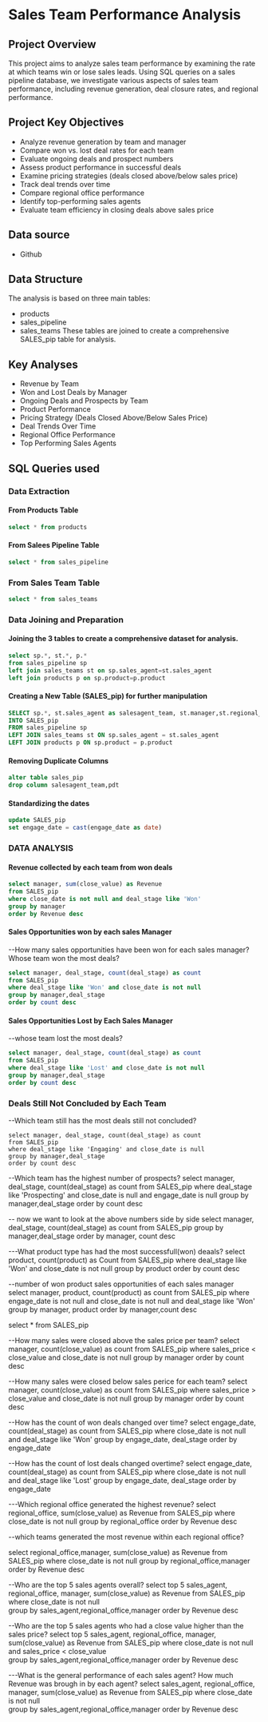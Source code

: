 # Sales Team Performance Analysis
## Project Overview
This project aims to analyze sales team performance by examining the rate at which teams win or lose sales leads. Using SQL queries on a sales pipeline database, we investigate various aspects of sales team performance, including revenue generation, deal closure rates, and regional performance.

## Project Key Objectives
- Analyze revenue generation by team and manager
- Compare won vs. lost deal rates for each team
- Evaluate ongoing deals and prospect numbers
- Assess product performance in successful deals
- Examine pricing strategies (deals closed above/below sales price)
- Track deal trends over time
- Compare regional office performance
- Identify top-performing sales agents
- Evaluate team efficiency in closing deals above sales price
  
## Data source
- Github

## Data Structure
The analysis is based on three main tables:

- products
- sales_pipeline
- sales_teams
These tables are joined to create a comprehensive SALES_pip table for analysis.

## Key Analyses

- Revenue by Team
- Won and Lost Deals by Manager
- Ongoing Deals and Prospects by Team
- Product Performance
- Pricing Strategy (Deals Closed Above/Below Sales Price)
- Deal Trends Over Time
- Regional Office Performance
- Top Performing Sales Agents

## SQL Queries used 
### Data Extraction
#### From Products Table
```sql
select * from products
```
#### From Salees Pipeline Table
```sql
select * from sales_pipeline
```
### From Sales Team Table
```sql
select * from sales_teams
```

### Data Joining and Preparation
#### Joining the 3 tables to create a comprehensive dataset for analysis.
```sql
select sp.*, st.*, p.*
from sales_pipeline sp
left join sales_teams st on sp.sales_agent=st.sales_agent
left join products p on sp.product=p.product
```

#### Creating a New Table (SALES_pip) for further manipulation
```sql
SELECT sp.*, st.sales_agent as salesagent_team, st.manager,st.regional_office, p.product as pdt, p.sales_price, p.series
INTO SALES_pip
FROM sales_pipeline sp
LEFT JOIN sales_teams st ON sp.sales_agent = st.sales_agent
LEFT JOIN products p ON sp.product = p.product
```
#### Removing Duplicate Columns
```sql
alter table sales_pip
drop column salesagent_team,pdt
```

#### Standardizing the dates
```sql
update SALES_pip
set engage_date = cast(engage_date as date)
```

### DATA ANALYSIS

#### Revenue collected by each team from won deals
```sql
select manager, sum(close_value) as Revenue
from SALES_pip
where close_date is not null and deal_stage like 'Won'
group by manager
order by Revenue desc
```

#### Sales Opportunities won by each sales Manager
--How many sales opportunities have been won for each sales manager? Whose team won the most deals?
```sql
select manager, deal_stage, count(deal_stage) as count
from SALES_pip
where deal_stage like 'Won' and close_date is not null
group by manager,deal_stage
order by count desc
```
#### Sales Opportunities Lost by Each Sales Manager
--whose team lost the most deals?
```sql
select manager, deal_stage, count(deal_stage) as count
from SALES_pip
where deal_stage like 'Lost' and close_date is not null
group by manager,deal_stage
order by count desc
```
### Deals Still Not Concluded by Each Team
--Which team still has the most deals still not concluded?
```
select manager, deal_stage, count(deal_stage) as count
from SALES_pip
where deal_stage like 'Engaging' and close_date is null
group by manager,deal_stage 
order by count desc
```
--Which team has the highest number of prospects?
select manager, deal_stage, count(deal_stage) as count
from SALES_pip
where deal_stage like 'Prospecting' and close_date is null and engage_date is null
group by manager,deal_stage 
order by count desc

-- now we want to look at the above numbers side by side
select manager, deal_stage, count(deal_stage) as count
from SALES_pip
group by manager,deal_stage
order by manager, count desc

---What product type has had the most successfull(won) deaals?
select product, count(product) as Count
from SALES_pip
where deal_stage like 'Won' and close_date is not null
group by product
order by count desc

--number of won product sales opportunities of each sales manager	
select manager, product, count(product) as count
from SALES_pip
where engage_date is not null and close_date is not null and deal_stage like 'Won'
group by manager, product
order by manager,count  desc

select * from SALES_pip

--How many sales were closed above the sales price per team?
select manager, count(close_value) as count
from SALES_pip
where sales_price < close_value and close_date is not null
group by manager
order by count desc

--How many sales were closed below sales perice for each team?
select manager, count(close_value) as count
from SALES_pip
where sales_price > close_value and close_date is not null
group by manager
order by count desc

--How has the count of won deals changed over time?
select engage_date, count(deal_stage) as count
from SALES_pip
where close_date is not null and deal_stage like 'Won'
group by engage_date, deal_stage
order by engage_date

--How has the count of lost deals changed overtime?
select engage_date, count(deal_stage) as count
from SALES_pip
where close_date is not null and deal_stage like 'Lost'
group by engage_date, deal_stage
order by engage_date

---Which regional office generated the highest revenue?
select regional_office, sum(close_value) as Revenue
from SALES_pip
where close_date is not null
group by regional_office
order by Revenue desc

--which teams generated the most revenue within each regional office?

select regional_office,manager, sum(close_value) as Revenue
from SALES_pip
where close_date is not null
group by regional_office,manager
order by Revenue desc

--Who are the top 5 sales agents overall?
select top 5 sales_agent, regional_office, manager, sum(close_value) as Revenue
from SALES_pip
where close_date is not null	
group by sales_agent,regional_office,manager
order by Revenue desc


--Who are the top 5 sales agents who had a close value higher than the sales price?
select top 5 sales_agent, regional_office, manager, sum(close_value) as Revenue
from SALES_pip
where close_date is not null and sales_price < close_value	
group by sales_agent,regional_office,manager
order by Revenue desc

---What is the general performance of each sales agent? How much Revenue was brough in by each agent?
select sales_agent, regional_office, manager, sum(close_value) as Revenue
from SALES_pip
where close_date is not null	
group by sales_agent,regional_office,manager
order by Revenue desc
